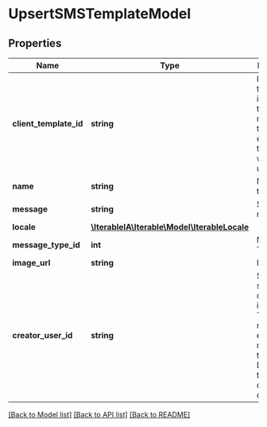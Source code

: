# UpsertSMSTemplateModel

## Properties
Name | Type | Description | Notes
------------ | ------------- | ------------- | -------------
**client_template_id** | **string** | Id used by the client to identify a template. If multiple templates exist with the Id, all will be updated | 
**name** | **string** | Name of the template | [optional] 
**message** | **string** | SMS message | [optional] 
**locale** | [**\IterableIA\Iterable\Model\IterableLocale**](IterableLocale.md) |  | [optional] 
**message_type_id** | **int** | Message Type Id | [optional] 
**image_url** | **string** | Image Url | [optional] 
**creator_user_id** | **string** | Specify a specific creator user id (email). The email must be an existing member of the project. Defaults to the organization creator. | [optional] 

[[Back to Model list]](../../README.md#documentation-for-models) [[Back to API list]](../../README.md#documentation-for-api-endpoints) [[Back to README]](../../README.md)

